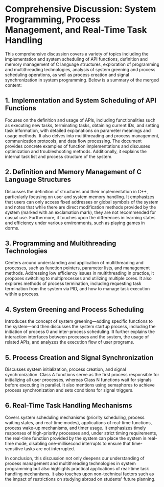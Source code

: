 # Comprehensive Discussion: System Programming, Process Management, and Real-Time Task Handling

This comprehensive discussion covers a variety of topics including the implementation and system scheduling of API functions, definition and memory management of C language structures, exploration of programming and multithreading technologies, analysis of system greening and process scheduling operations, as well as process creation and signal synchronization in system programming. Below is a summary of the merged content:

## 1. Implementation and System Scheduling of API Functions

Focuses on the definition and usage of APIs, including functionalities such as executing new tasks, terminating tasks, obtaining current IDs, and setting task information, with detailed explanations on parameter meanings and usage methods. It also delves into multithreading and process management, communication protocols, and data flow processing. The document provides concrete examples of function implementations and discusses optimization and troubleshooting methods. Additionally, it explains the internal task list and process structure of the system.

## 2. Definition and Memory Management of C Language Structures

Discusses the definition of structures and their implementation in C++, particularly focusing on user and system memory handling. It emphasizes that users can only access fixed addresses or global symbols of the system and notes that while there are direct modification methods provided by the system (marked with an exclamation mark), they are not recommended for casual use. Furthermore, it touches upon the differences in learning states and efficiency under various environments, such as playing games in dorms.

## 3. Programming and Multithreading Technologies

Centers around understanding and application of multithreading and processes, such as function pointers, parameter lists, and management methods. Addressing low efficiency issues in multithreading in practice, it proposes switching to multiprocesses and utilizing multiple cores. It also explores methods of process termination, including requesting task termination from the system via PID, and how to manage task execution within a process.

## 4. System Greening and Process Scheduling

Introduces the concept of system greening—adding specific functions to the system—and then discusses the system startup process, including the initiation of process 0 and inter-process scheduling. It further explains the interaction interfaces between processes and the system, the usage of related APIs, and analyzes the execution flow of user programs.

## 5. Process Creation and Signal Synchronization

Discusses system initialization, process creation, and signal synchronization. Class A functions serve as the first process responsible for initializing all user processes, whereas Class N functions wait for signals before executing in parallel. It also mentions using semaphores to achieve process synchronization and sets conditions for signal triggers.

## 6. Real-Time Task Handling Mechanisms

Covers system scheduling mechanisms (priority scheduling, process waiting states, and real-time modes), applications of real-time functions, process wake-up mechanisms, and timer usage. It emphasizes timely responses of high-priority processes and, under strict timing requirements, the real-time function provided by the system can place the system in real-time mode, disabling one-millisecond interrupts to ensure that time-sensitive tasks are not interrupted.

In conclusion, this discussion not only deepens our understanding of process management and multithreading technologies in system programming but also highlights practical applications of real-time task handling mechanisms. It also touches upon non-technical factors such as the impact of restrictions on studying abroad on students' future planning.
